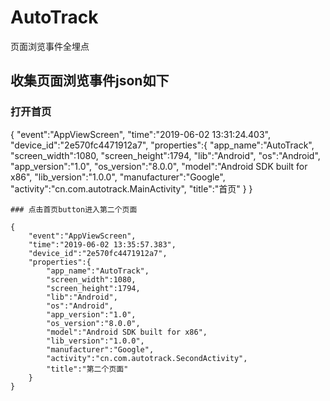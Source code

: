 # AutoTrack
页面浏览事件全埋点

## 收集页面浏览事件json如下

  ### 打开首页
   {
    	"event":"AppViewScreen",
    	"time":"2019-06-02 13:31:24.403",
    	"device_id":"2e570fc4471912a7",
    	"properties":{
    		"app_name":"AutoTrack",
    		"screen_width":1080,
    		"screen_height":1794,
    		"lib":"Android",
    		"os":"Android",
    		"app_version":"1.0",
    		"os_version":"8.0.0",
    		"model":"Android SDK built for x86",
    		"lib_version":"1.0.0",
    		"manufacturer":"Google",
    		"activity":"cn.com.autotrack.MainActivity",
    		"title":"首页"
    	}
    }
    
    ### 点击首页button进入第二个页面
    
    {
    	"event":"AppViewScreen",
    	"time":"2019-06-02 13:35:57.383",
    	"device_id":"2e570fc4471912a7",
    	"properties":{
    		"app_name":"AutoTrack",
    		"screen_width":1080,
    		"screen_height":1794,
    		"lib":"Android",
    		"os":"Android",
    		"app_version":"1.0",
    		"os_version":"8.0.0",
    		"model":"Android SDK built for x86",
    		"lib_version":"1.0.0",
    		"manufacturer":"Google",
    		"activity":"cn.com.autotrack.SecondActivity",
    		"title":"第二个页面"
    	}
    }
